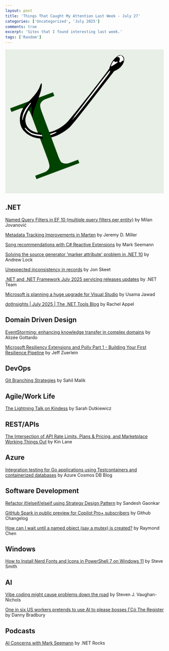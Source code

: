 ```yaml
---
layout: post
title: 'Things That Caught My Attention Last Week - July 27'
categories: ['Uncategorized', 'July 2025']
comments: true
excerpt: 'Sites that I found interesting last week.'
tags: ['Random']
---
```

![caught-my-i](../assets/caught-i.png)

<!-- ## Open-source

## Architecture

## Presenting
 -->
## .NET

[Named Query Filters in EF 10 (multiple query filters per entity)](https://www.milanjovanovic.tech/blog/named-query-filters-in-ef-10-multiple-query-filters-per-entity) by Milan Jovanović

[Metadata Tracking Improvements in Marten](https://jeremydmiller.com/2025/07/27/metadata-tracking-improvements-in-marten/) by Jeremy D. Miller

[Song recommendations with C# Reactive Extensions](https://blog.ploeh.dk/2025/07/21/song-recommendations-with-c-reactive-extensions/) by Mark Seemann

[Solving the source generator 'marker attribute' problem in .NET 10](https://andrewlock.net/exploring-dotnet-10-preview-features-4-solving-the-source-generator-marker-attribute-problem-in-dotnet-10/) by Andrew Lock

[Unexpected inconsistency in records](https://codeblog.jonskeet.uk/2025/07/19/unexpected-inconsistency-in-records/) by Jon Skeet

[.NET and .NET Framework July 2025 servicing releases updates](https://devblogs.microsoft.com/dotnet/dotnet-and-dotnet-framework-july-2025-servicing-updates/) by .NET Team

[Microsoft is planning a huge upgrade for Visual Studio](https://www.neowin.net/news/microsoft-is-planning-a-huge-upgrade-for-visual-studio/) by Usama Jawad

[dotInsights | July 2025 | The .NET Tools Blog](https://blog.jetbrains.com/dotnet/2025/07/15/dotinsights-july-2025/) by Rachel Appel

## Domain Driven Design

[EventStorming: enhancing knowledge transfer in complex domains](https://www.osedea.com/insight/how-eventstorming-facilitated-knowledge-transfer-and-discovery) by Alizée Gottardo

[Microsoft Resiliency Extensions and Polly Part 1 - Building Your First Resilience Pipeline](https://blog.nimblepros.com/blogs/building-your-first-resilience-pipeline/) by Jeff Zuerlein

## DevOps

[Git Branching Strategies](https://www.codemag.com/Article/2507021/Git-Branching-Strategies) by Sahil Malik

<!-- ## Software Design

## Mobile
 -->
## Agile/Work Life

[The Lightning Talk on Kindess](https://sadukie.com/2025/07/24/lightning-talk-on-kindness.html) by Sarah Dutkiewicz

## REST/APIs

[The Intersection of API Rate Limits, Plans & Pricing, and Marketplace Working Things Out](https://apievangelist.com/2025/07/22/the-intersection-of-api-rate-limits-plans-pricing-and-marketplace-working-things-out/) by Kin Lane

## Azure

[Integration testing for Go applications using Testcontainers and containerized databases](https://devblogs.microsoft.com/cosmosdb/integration-testing-for-go-applications-using-testcontainers-and-containerized-databases/) by Azure Cosmos DB Blog

## Software Development

[Refactor if/elseif/elseif using Strategy Design Pattern](https://medium.com/aia-sg-techblog/refactor-if-elseif-elseif-using-strategy-design-pattern-80c51913a539) by Sandesh Gaonkar

[GitHub Spark in public preview for Copilot Pro+ subscribers](https://github.blog/changelog/2025-07-23-github-spark-in-public-preview-for-copilot-pro-subscribers/) by Github Changelog

[How can I wait until a named object (say a mutex) is created?](https://devblogs.microsoft.com/oldnewthing/20250724-00/?p=111406) by Raymond Chen

## Windows

[How to Install Nerd Fonts and Icons in PowerShell 7 on Windows 11](https://ardalis.com/install-nerd-fonts-terminal-icons-pwsh-7-win-11/) by Steve Smith

<!-- ## Security
 -->
## AI

[Vibe coding might cause problems down the road](https://www.theregister.com/2025/07/25/opinion_column_vibe_coding/) by Steven J. Vaughan-Nichols

[One in six US workers pretends to use AI to please bosses ΓÇó The Register](https://www.theregister.com/2025/07/22/ai_anxiety_us_workers/) by Danny Bradbury

<!-- ## Social Media

## Online Tools

## Databases

## Cloud

## Computing
 -->
## Podcasts

[AI Concerns with Mark Seemann](https://www.dotnetrocks.com/details/1960) by .NET Rocks

